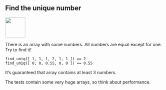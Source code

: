 ## Find the unique number ##

<a href="https://www.codewars.com/kata/585d7d5adb20cf33cb000235"><img src="https://www.codewars.com/packs/assets/logo.61192cf7.svg" height="64" width="64" ></a>

There is an array with some numbers. All numbers are equal except for one. Try to find it!
```
find_uniq([ 1, 1, 1, 2, 1, 1 ]) == 2
find_uniq([ 0, 0, 0.55, 0, 0 ]) == 0.55
```
It’s guaranteed that array contains at least 3 numbers.

The tests contain some very huge arrays, so think about performance.